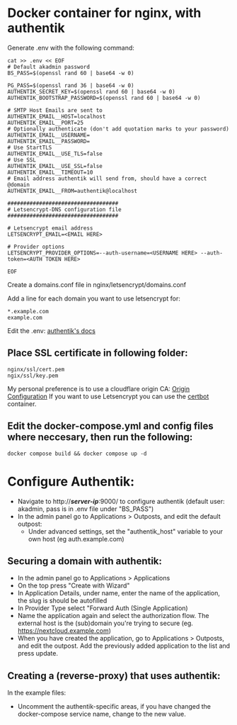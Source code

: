 # Docker container for nginx, with authentik
Generate .env with the following command:
```
cat >> .env << EOF
# Default akadmin password
BS_PASS=$(openssl rand 60 | base64 -w 0)

PG_PASS=$(openssl rand 36 | base64 -w 0)
AUTHENTIK_SECRET_KEY=$(openssl rand 60 | base64 -w 0)
AUTHENTIK_BOOTSTRAP_PASSWORD=$(openssl rand 60 | base64 -w 0)

# SMTP Host Emails are sent to
AUTHENTIK_EMAIL__HOST=localhost
AUTHENTIK_EMAIL__PORT=25
# Optionally authenticate (don't add quotation marks to your password)
AUTHENTIK_EMAIL__USERNAME=
AUTHENTIK_EMAIL__PASSWORD=
# Use StartTLS
AUTHENTIK_EMAIL__USE_TLS=false
# Use SSL
AUTHENTIK_EMAIL__USE_SSL=false
AUTHENTIK_EMAIL__TIMEOUT=10
# Email address authentik will send from, should have a correct @domain
AUTHENTIK_EMAIL__FROM=authentik@localhost

###################################
# Letsencrypt-DNS configuration file
###################################

# Letsencrypt email address
LETSENCRYPT_EMAIL=<EMAIL HERE>

# Provider options
LETSENCRYPT_PROVIDER_OPTIONS=--auth-username=<USERNAME HERE> --auth-token=<AUTH TOKEN HERE>

EOF
```
Create a domains.conf file in nginx/letsencrypt/domains.conf

Add a line for each domain you want to use letsencrypt for:
```
*.example.com
example.com
```

Edit the .env: [authentik's docs](https://docs.goauthentik.io/docs/installation/docker-compose)

## Place SSL certificate in following folder:
```
nginx/ssl/cert.pem
ngix/ssl/key.pem
```
My personal preference is to use a cloudflare origin CA: [Origin Configuration](https://developers.cloudflare.com/ssl/origin-configuration/)
If you want to use Letsencrypt you can use the [certbot](https://hub.docker.com/r/certbot/certbot) container.

## Edit the docker-compose.yml and config files where neccesary, then run the following:

```
docker compose build && docker compose up -d 
```

# Configure Authentik:
* Navigate to http://***server-ip***:9000/ to configure authentik (default user: akadmin, pass is in .env file under "BS_PASS")
* In the admin panel go to Applications > Outposts, and edit the default outpost:
  * Under advanced settings, set the "authentik_host" variable to your own host (eg auth.example.com)

## Securing a domain with authentik:
* In the admin panel go to Applications > Applications
* On the top press "Create with Wizard"
* In Application Details, under name, enter the name of the application, the slug is should be autofilled
* In Provider Type select "Forward Auth (Single Application)
* Name the application again and select the authorization flow. The external host is the (sub)domain you're trying to secure (eg. https://nextcloud.example.com)
* When you have created the application, go to Applications > Outposts, and edit the outpost. Add the previously added application to the list and press update.

## Creating a (reverse-proxy) that uses authentik:
In the example files:
* Uncomment the authentik-specific areas, if you have changed the docker-compose service name, change to the new value.
